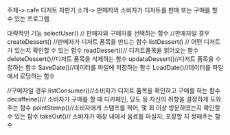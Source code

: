 주제-> cafe 디저트 자판기
소개-> 판매자와 소비자가 디저트를 판매 또는 구매를 
할 수 있는 프로그램

대략적인 기능
selectUser() // 판매자와 구매자를 선택하는 함수
//판매자일 경우
createDessert() //판매자가 디저트 품목을 만드는 함수 
listDessert() // 어떤 디저트가 있는지 확인할 수 있는 함수
readDessert()// 디저트품목을 읽어오는 함수
deleteDessert()//디저트 품목을 삭제하는 함수 
updataDessert()//디저트 품목을 수정하는 함수
SaveDate()//데이터를 파일에 저장하는 함수
LoadDate()//데이터를 파일에서 로딩하는 함수

//구매자일 경우
listConsumer()//소비자가 디저트 품목을 확인하고 
구매를 하는 함수
decaffeine()// 소비자가 구매를 할 때 디카페인, 당도 등 자신의 취향을 결정하게
도와주는 함수
pointStemp()//소비자에게 스탬프를 찍어, 몇 회 이상 방문하였는지
확인할 수 있는 함수 
takeOut()// 소비자가 매장 내에서 음료를 마실지, 포장할 지 정해주는 함수
